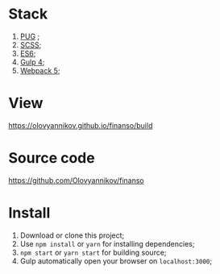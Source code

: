 # Stack
1. [PUG](https://pugjs.org/) ;
2. [SCSS](https://sass-lang.com/);
3. [ES6](https://www.w3schools.com/js/js_es6.asp);
4. [Gulp 4](https://gulpjs.com/);
5. [Webpack 5](https://webpack.js.org/);

# View
https://olovyannikov.github.io/finanso/build

# Source code
https://github.com/Olovyannikov/finanso

# Install

1. Download or clone this project;
2. Use `npm install` or `yarn` for installing dependencies;
3. `npm start` or `yarn start` for building source;
4. Gulp automatically open your browser on `localhost:3000`;
